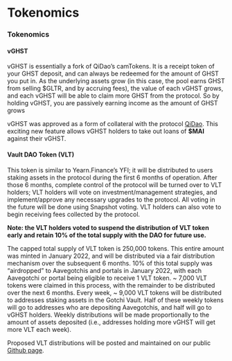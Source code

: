 # Tokenomics

### Tokenomics <a href="#_o96wc8scqiro" id="_o96wc8scqiro"></a>

#### vGHST <a href="#_fsa50l8d7ln5" id="_fsa50l8d7ln5"></a>

vGHST is essentially a fork of QiDao’s camTokens. It is a receipt token of your GHST deposit, and can always be redeemed for the amount of GHST you put in. As the underlying assets grow (in this case, the pool earns GHST from selling $GLTR, and by accruing fees), the value of each vGHST grows, and each vGHST will be able to claim more GHST from the protocol. So by holding vGHST, you are passively earning income as the amount of GHST grows

vGHST was approved as a form of collateral with the protocol [QiDao](https://app.mai.finance). This exciting new feature allows vGHST holders to take out loans of **$MAI** against their vGHST.

#### Vault DAO Token (VLT) <a href="#_6ipi0yddh0i1" id="_6ipi0yddh0i1"></a>

This token is similar to Yearn.Finance’s YFI; it will be distributed to users staking assets in the protocol during the first 6 months of operation. After those 6 months, complete control of the protocol will be turned over to VLT holders; VLT holders will vote on investment/management strategies, and implement/approve any necessary upgrades to the protocol. All voting in the future will be done using Snapshot voting. VLT holders can also vote to begin receiving fees collected by the protocol.

**Note: the VLT holders voted to suspend the distribution of VLT token early and retain 10% of the total supply with the DAO for future use.**

The capped total supply of VLT token is 250,000 tokens. This entire amount was minted in January 2022, and will be distributed via a fair distribution mechanism over the subsequent 6 months. 10% of this total supply was “airdropped” to Aavegotchis and portals in January 2022, with each Aavegotchi or portal being eligible to receive 1 VLT token. \~ 7,000 VLT tokens were claimed in this process, with the remainder to be distributed over the next 6 months. Every week, \~ 9,000 VLT tokens will be distributed to addresses staking assets in the Gotchi Vault. Half of these weekly tokens will go to addresses who are depositing Aavegotchis, and half will go to vGHST holders. Weekly distributions will be made proportionally to the amount of assets deposited (i.e., addresses holding more vGHST will get more VLT each week).

Proposed VLT distributions will be posted and maintained on our public [Github page](https://github.com/DevilsAvocat/gotchi-vault-public).
